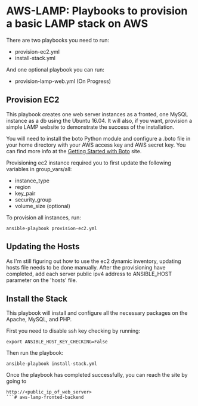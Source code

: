# AWS-LAMP: Playbooks to provision a basic LAMP stack on AWS

There are two playbooks you need to run:
- provision-ec2.yml
- install-stack.yml

And one optional playbook you can run:
- provision-lamp-web.yml (On Progress)

## Provision EC2
This playbook creates one web server instances as a fronted, one MySQL instance as a db using the Ubuntu 16.04. It will also, if you want, provision a simple LAMP website to demonstrate the success of the installation.

You will need to install the boto Python module and configure a .boto file in your home directory with your AWS access key and AWS secret key. You can find more info at the [Getting Started with Boto](http://boto.cloudhackers.com/en/latest/getting_started.html) site.

Provisioning ec2 instance required you to first update the following variables in group_vars/all:

- instance_type
- region
- key_pair
- security_group
- volume_size (optional)

To provision all instances, run:

```
ansible-playbook provision-ec2.yml
```

## Updating the Hosts
As I'm still figuring out how to use the ec2 dynamic inventory, updating hosts file needs to be done manually. After the provisioning have completed, add each server public ipv4 address to ANSIBLE_HOST parameter on the 'hosts' file.

## Install the Stack
This playbook will install and configure all the necessary packages on the Apache, MySQL, and PHP.

First you need to disable ssh key checking by running:

```
export ANSIBLE_HOST_KEY_CHECKING=False
```

Then run the playbook:

```
ansible-playbook install-stack.yml
```

Once the playbook has completed successfully, you can reach the site by going to

```
http://<public_ip_of_web_server>
```# aws-lamp-fronted-backend

